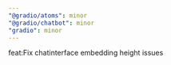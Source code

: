 ```yaml
---
"@gradio/atoms": minor
"@gradio/chatbot": minor
"gradio": minor
---
```


feat:Fix chatinterface embedding height issues
